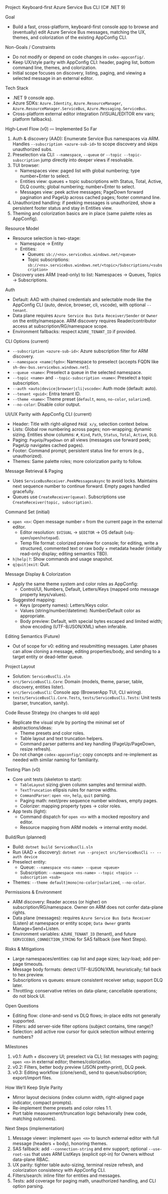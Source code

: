 Project: Keyboard-first Azure Service Bus CLI (C# .NET 9)

Goal
- Build a fast, cross-platform, keyboard-first console app to browse and (eventually) edit Azure Service Bus messages, matching the UX, themes, and colorization of the existing AppConfig CLI.

Non-Goals / Constraints
- Do not modify or depend on code changes in `codex-appconfig/`.
- Keep UX/style parity with AppConfig CLI: header, paging list, bottom command line, themes, and colorization.
- Initial scope focuses on discovery, listing, paging, and viewing a selected message in an external editor.

Tech Stack
- .NET 9 console app.
- Azure SDKs: `Azure.Identity`, `Azure.ResourceManager`, `Azure.ResourceManager.ServiceBus`, `Azure.Messaging.ServiceBus`.
- Cross-platform external editor integration (VISUAL/EDITOR env vars; platform fallbacks).

High-Level Flow (v0) — Implemented So Far
1) Auth & discovery (AAD): Enumerate Service Bus namespaces via ARM. Handles `--subscription <azure-sub-id>` to scope discovery and skips unauthorized subs.
2) Preselection via CLI: `--namespace`, `--queue` or `--topic --topic-subscription` jump directly into deeper views if resolvable.
3) TUI browser:
   - Namespaces view: paged list with global numbering; type number+Enter to select.
   - Entities view: queues + topic subscriptions with Status, Total, Active, DLQ counts; global numbering; number+Enter to select.
   - Messages view: peek active messages; PageDown forward pagination and PageUp across cached pages; footer command line.
4) Unauthorized handling: if peeking messages is unauthorized, show a persistent footer status and stay in Entities view.
5) Theming and colorization basics are in place (same palette roles as AppConfig).

Resource Model
- Resource selection is two-stage:
  - Namespace → Entity
  - Entities:
    - Queues: `sb://<ns>.servicebus.windows.net/<queue>`
    - Topic subscriptions: `sb://<ns>.servicebus.windows.net/<topic>/Subscriptions/<subscription>`
- Discovery uses ARM (read-only) to list: Namespaces → Queues, Topics → Subscriptions.

Auth
- Default: AAD with chained credentials and selectable mode like the AppConfig CLI (auto, device, browser, cli, vscode), with optional `--tenant`.
- Data plane requires `Azure Service Bus Data Receiver/Sender` or `Owner` on the entity/namespace. ARM discovery requires Reader/contributor access at subscription/RG/namespace scope.
- Environment fallbacks: respect `AZURE_TENANT_ID` if provided.

CLI Options (current)
- `--subscription <azure-sub-id>`: Azure subscription filter for ARM discovery.
- `--namespace <name|fqdn>`: Namespace to preselect (accepts FQDN like `sh-dev-bus.servicebus.windows.net`).
- `--queue <name>`: Preselect a queue in the selected namespace.
- `--topic <name>` and `--topic-subscription <name>`: Preselect a topic subscription.
- `--auth <auto|device|browser|cli|vscode>`: Auth mode (default: auto).
- `--tenant <guid>`: Entra tenant ID.
- `--theme <name>`: Theme preset (`default`, `mono`, `no-color`, `solarized`).
- `--no-color`: Disable color output.

UI/UX Parity with AppConfig CLI (current)
- Header: Title with right-aligned `PAGE x/y`, selection context below.
- Lists: Global row numbering across pages; non-wrapping; dynamic sizing. Entities show columns: `#`, `Kind`, `Path`, `Status`, `Total`, `Active`, `DLQ`.
- Paging: `PageUp`/`PageDown` on all views (messages use forward peek; PageUp navigates cached pages).
- Footer: Command prompt; persistent status line for errors (e.g., unauthorized).
- Themes: Same palette roles; more colorization parity to follow.

Message Retrieval & Paging
- Uses `ServiceBusReceiver.PeekMessagesAsync` to avoid locks. Maintains next sequence number to continue forward. Empty pages handled gracefully.
- Queues use `CreateReceiver(queue)`. Subscriptions use `CreateReceiver(topic, subscription)`.

Command Set (initial)
- `open <n>`: Open message number `n` from the current page in the external editor.
  - Editor resolution: `$VISUAL` → `$EDITOR` → OS default (`xdg-open`/`open`/`notepad`).
  - Temp file format: colorized preview for console; for editing, write a structured, commented text or raw body + metadata header (initially read-only display; editing semantics TBD).
- `h|help|?`: Show commands and usage snapshot.
- `q|quit|exit`: Quit.

Message Display & Colorization
- Apply the same theme system and color roles as AppConfig:
  - Control/UI, Numbers, Default, Letters/Keys (mapped onto message property keys/values).
- Suggested mapping:
  - Keys (property names): Letters/Keys color.
  - Values (string/number/datetime): Number/Default color as appropriate.
  - Body preview: Default, with special bytes escaped and limited width; show encoding (UTF-8/JSON/XML) when inferable.

Editing Semantics (Future)
- Out of scope for v0: editing and resubmitting messages. Later phases can allow cloning a message, editing properties/body, and sending to a target entity or dead-letter queue.

Project Layout
- Solution: `ServiceBusCli.sln`
- `src/ServiceBusCli.Core`: Domain (models, theme, parser, table, discovery, entities lister).
- `src/ServiceBusCli`: Console app (BrowserApp TUI, CLI wiring).
- `tests/ServiceBusCli.Core.Tests`, `tests/ServiceBusCli.Tests`: Unit tests (parser, truncation, sanity).

Code Reuse Strategy (no changes to old app)
- Replicate the visual style by porting the minimal set of abstractions/ideas:
  - Theme presets and color roles.
  - Table layout and text truncation helpers.
  - Command parser patterns and key handling (PageUp/PageDown, resize refresh).
- Do not change `codex-appconfig/`; copy concepts and re-implement as needed with similar naming for familiarity.

Testing Plan (v0)
- Core unit tests (skeleton to start):
  - `TableLayout` sizing given column samples and terminal width.
  - `TextTruncation` ellipsis rules for narrow widths.
  - `CommandParser`: `open <n>`, `help`, `quit` parsing.
  - Paging math: next/prev sequence number windows, empty pages.
  - Colorizer: mapping property types → color roles.
- App tests (light):
  - Command dispatch for `open <n>` with a mocked repository and editor.
  - Resource mapping from ARM models → internal entity model.

Build/Run (planned)
- Build: `dotnet build ServiceBusCli.sln`
- Run (AAD + discovery): `dotnet run --project src/ServiceBusCli -- --auth device`
- Preselect entity:
  - Queue: `--namespace <ns-name> --queue <queue>`
  - Subscription: `--namespace <ns-name> --topic <topic> --subscription <sub>`
- Themes: `--theme default|mono|no-color|solarized`, `--no-color`.

Permissions & Environment
- ARM discovery: Reader access (or higher) on subscription/RG/namespace. Owner on ARM does not confer data-plane rights.
- Data plane (messages): requires `Azure Service Bus Data Receiver` (Listen) at namespace or entity scope; `Data Owner` grants Manage+Send+Listen.
- Environment variables: `AZURE_TENANT_ID` (tenant), and future `SERVICEBUS_CONNECTION_STRING` for SAS fallback (see Next Steps).

Risks & Mitigations
- Large namespaces/entities: cap list and page sizes; lazy-load; add per-page timeouts.
- Message body formats: detect UTF-8/JSON/XML heuristically; fall back to hex preview.
- Subscriptions vs queues: ensure consistent receiver setup; support DLQ later.
- Throttling: conservative retries on data-plane; cancellable operations; do not block UI.

Open Questions
- Editing flow: clone-and-send vs DLQ flows; in-place edits not generally supported.
- Filters: add server-side filter options (subject contains, time range)?
- Selection: add active row cursor for quick selection without entering numbers?

Milestones
1) v0.1: Auth + discovery UI; preselect via CLI; list messages with paging; `open <n>` in external editor; themes/colorization.
2) v0.2: Filters, better body preview (JSON pretty-print), DLQ peek.
3) v0.3: Editing workflow (clone/send), send to queue/subscription; export/import files.

How We’ll Keep Style Parity
- Mirror layout decisions (index column width, right-aligned page indicator, compact prompts).
- Re-implement theme presets and color roles 1:1.
- Port table measurement/truncation logic behaviorally (new code, matching outcomes).

Next Steps (implementation)
1) Message viewer: implement `open <n>` to launch external editor with full message (headers + body), honoring themes.
2) SAS fallback: add `--connection-string` and env support; optional `--use-root-sas` that uses ARM ListKeys (explicit opt-in) for Owners without data-plane RBAC.
3) UX parity: tighter table auto-sizing, terminal resize refresh, and colorization consistency with AppConfig CLI.
4) Filters/search: inline filter for entities and messages.
5) Tests: add coverage for paging math, unauthorized handling, and CLI option parsing.
